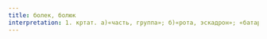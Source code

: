 ```yaml
---
title: болек, болюк
interpretation: 1. кртат. а)«часть, группа»; б)«рота, эскадрон»; «батарея, эскадрилья»; 2. тюрк. а)«кусок; отрывки; доля»; г)«сторона, уголок, часть» (страны, земли); д)«стая»; е) «коса» (волос.); 3. ср. ИЛМ Буляк; 4. РПН
---
```

